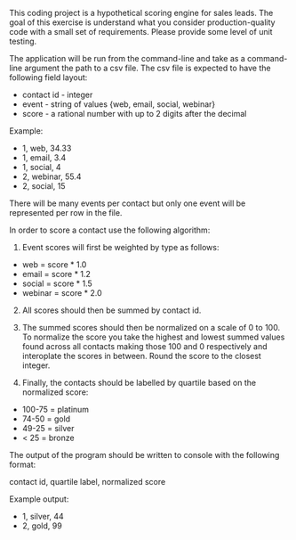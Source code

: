 This coding project is a hypothetical scoring engine for sales leads. The goal
of this exercise is understand what you consider production-quality code with a
small set of requirements. Please provide some level of unit testing.

The application will be run from the command-line and take as a command-line
argument the path to a csv file. The csv file is expected to have the following
field layout:
- contact id - integer
- event - string of values {web, email, social, webinar}
- score - a rational number with up to 2 digits after the decimal


Example:
- 1, web, 34.33
- 1, email, 3.4
- 1, social, 4
- 2, webinar, 55.4
- 2, social, 15

There will be many events per contact but only one event will be represented
per row in the file.

In order to score a contact use the following algorithm:

1) Event scores will first be weighted by type as follows:
- web = score * 1.0
- email = score * 1.2
- social = score * 1.5
- webinar = score * 2.0

2) All scores should then be summed by contact id.

3) The summed scores should then be normalized on a scale of 0 to 100.
To normalize 
the score you take the highest and lowest summed values found
across all contacts making those 100 and 0 respectively and
interoplate the scores in between. Round the score to the closest
integer.

4) Finally, the contacts should be labelled by quartile based on the
normalized score:
- 100-75 = platinum
- 74-50 = gold
- 49-25 = silver
- &lt; 25 = bronze

The output of the program should be written to console with the
following format:

contact id, quartile label, normalized score

Example output:
- 1, silver, 44
- 2, gold, 99
